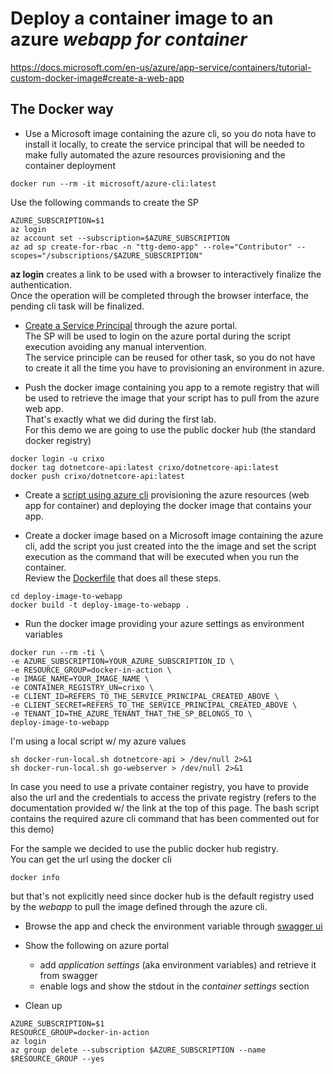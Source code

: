 # Deploy a container image to an azure *webapp for container*

https://docs.microsoft.com/en-us/azure/app-service/containers/tutorial-custom-docker-image#create-a-web-app


## The Docker way

- Use a Microsoft image containing the azure cli, so you do nota have to install it locally, to create the service principal that will be needed to make fully automated the azure resources provisioning and the container deployment
```
docker run --rm -it microsoft/azure-cli:latest
```

Use the following commands to create the SP
```
AZURE_SUBSCRIPTION=$1
az login
az account set --subscription=$AZURE_SUBSCRIPTION
az ad sp create-for-rbac -n "ttg-demo-app" --role="Contributor" --scopes="/subscriptions/$AZURE_SUBSCRIPTION"
```
**az login** creates a link to be used with a browser to interactively finalize the authentication.  
Once the operation will be completed through the browser interface, the pending cli task will be finalized.

- [Create a Service Principal](https://docs.microsoft.com/en-us/azure/active-directory/develop/howto-create-service-principal-portal) through the azure portal.  
The SP will be used to login on the azure portal during the script execution avoiding any manual intervention.  
The service principle can be reused for other task, so you do not have to create it all the time you have to provisioning an environment in azure.  


- Push the docker image containing you app to a remote registry that will be used to retrieve the image that your script has to pull from the azure web app.  
That's exactly what we did during the first lab.  
For this demo we are going to use the public docker hub (the standard docker registry)
```
docker login -u crixo
docker tag dotnetcore-api:latest crixo/dotnetcore-api:latest
docker push crixo/dotnetcore-api:latest
```

- Create a [script using azure cli](./deploy-image-to-webapp/deploy-image-to-webapp.sh) provisioning the azure resources (web app for container) and deploying the docker image that contains your app.

- Create a docker image based on a Microsoft image containing the azure cli, add the script you just created into the the image and set the script execution as the command that will be executed when you run the container.  
Review the [Dockerfile](./deploy-image-to-webapp/Dockerfile) that does all these steps.
```
cd deploy-image-to-webapp
docker build -t deploy-image-to-webapp .
```

- Run the docker image providing your azure settings as environment variables
```
docker run --rm -ti \
-e AZURE_SUBSCRIPTION=YOUR_AZURE_SUBSCRIPTION_ID \
-e RESOURCE_GROUP=docker-in-action \
-e IMAGE_NAME=YOUR_IMAGE_NAME \
-e CONTAINER_REGISTRY_UN=crixo \ 
-e CLIENT_ID=REFERS_TO_THE_SERVICE_PRINCIPAL_CREATED_ABOVE \
-e CLIENT_SECRET=REFERS_TO_THE_SERVICE_PRINCIPAL_CREATED_ABOVE \
-e TENANT_ID=THE_AZURE_TENANT_THAT_THE_SP_BELONGS_TO \
deploy-image-to-webapp
```

I'm using a local script w/ my azure values
```
sh docker-run-local.sh dotnetcore-api > /dev/null 2>&1
sh docker-run-local.sh go-webserver > /dev/null 2>&1
```

In case you need to use a private container registry, you have to provide also the url and the credentials to access the private registry (refers to the documentation provided w/ the link at the top of this page. The bash script contains the required azure cli command that has been commented out for this demo)

For the sample we decided to use the public docker hub registry.  
You can get the url using the docker cli
```
docker info
```
but that's not explicitly need since docker hub is the default registry used by the *webapp* to pull the image defined through the azure cli. 

- Browse the app and check the environment variable through [swagger ui](https://docker-in-action-YOUR_IMAGE_NAME.azurewebsites.net/)


- Show the following on azure portal
  - add *application settings* (aka environment variables) and retrieve it from swagger
  - enable logs and show the stdout in the *container settings* section

-  Clean up 
```
AZURE_SUBSCRIPTION=$1
RESOURCE_GROUP=docker-in-action
az login
az group delete --subscription $AZURE_SUBSCRIPTION --name $RESOURCE_GROUP --yes
```